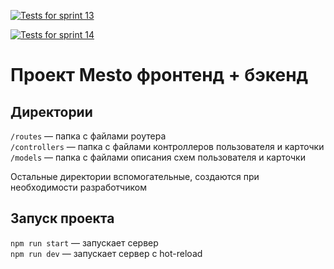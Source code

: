 [![Tests for sprint 13](https://github.com/melodoc/express-mesto-gha/actions/workflows/tests-13-sprint.yml/badge.svg)](https://github.com/melodoc/express-mesto-gha/actions/workflows/tests-13-sprint.yml) 

[![Tests for sprint 14](https://github.com/melodoc/express-mesto-gha/actions/workflows/tests-14-sprint.yml/badge.svg)](https://github.com/melodoc/express-mesto-gha/actions/workflows/tests-14-sprint.yml)

# Проект Mesto фронтенд + бэкенд

## Директории

`/routes` — папка с файлами роутера  
`/controllers` — папка с файлами контроллеров пользователя и карточки   
`/models` — папка с файлами описания схем пользователя и карточки  
  
Остальные директории вспомогательные, создаются при необходимости разработчиком

## Запуск проекта

`npm run start` — запускает сервер   
`npm run dev` — запускает сервер с hot-reload
